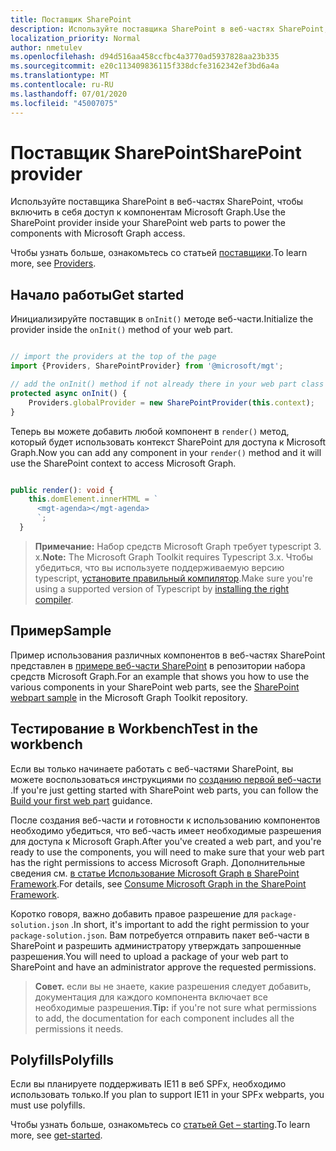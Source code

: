 ```yaml
---
title: Поставщик SharePoint
description: Используйте поставщика SharePoint в веб-частях SharePoint, чтобы включить в себя доступ к компонентам Microsoft Graph.
localization_priority: Normal
author: nmetulev
ms.openlocfilehash: d94d516aa458ccfbc4a3770ad5937828aa23b335
ms.sourcegitcommit: e20c113409836115f338dcfe3162342ef3bd6a4a
ms.translationtype: MT
ms.contentlocale: ru-RU
ms.lasthandoff: 07/01/2020
ms.locfileid: "45007075"
---
```

# <a name="sharepoint-provider"></a><span data-ttu-id="41381-103">Поставщик SharePoint</span><span class="sxs-lookup"><span data-stu-id="41381-103">SharePoint provider</span></span>

<span data-ttu-id="41381-104">Используйте поставщика SharePoint в веб-частях SharePoint, чтобы включить в себя доступ к компонентам Microsoft Graph.</span><span class="sxs-lookup"><span data-stu-id="41381-104">Use the SharePoint provider inside your SharePoint web parts to power the components with Microsoft Graph access.</span></span>

<span data-ttu-id="41381-105">Чтобы узнать больше, ознакомьтесь со статьей [поставщики](../providers.md).</span><span class="sxs-lookup"><span data-stu-id="41381-105">To learn more, see [Providers](../providers.md).</span></span>

## <a name="get-started"></a><span data-ttu-id="41381-106">Начало работы</span><span class="sxs-lookup"><span data-stu-id="41381-106">Get started</span></span>

<span data-ttu-id="41381-107">Инициализируйте поставщик в `onInit()` методе веб-части.</span><span class="sxs-lookup"><span data-stu-id="41381-107">Initialize the provider inside the `onInit()` method of your web part.</span></span>

```ts

// import the providers at the top of the page
import {Providers, SharePointProvider} from '@microsoft/mgt';

// add the onInit() method if not already there in your web part class
protected async onInit() {
    Providers.globalProvider = new SharePointProvider(this.context);
}
```

<span data-ttu-id="41381-108">Теперь вы можете добавить любой компонент в `render()` метод, который будет использовать контекст SharePoint для доступа к Microsoft Graph.</span><span class="sxs-lookup"><span data-stu-id="41381-108">Now you can add any component in your `render()` method and it will use the SharePoint context to access Microsoft Graph.</span></span>

```ts

public render(): void {
    this.domElement.innerHTML = `
      <mgt-agenda></mgt-agenda>
      `;
  }
```

><span data-ttu-id="41381-109">**Примечание:** Набор средств Microsoft Graph требует typescript 3. x.</span><span class="sxs-lookup"><span data-stu-id="41381-109">**Note:** The Microsoft Graph Toolkit requires Typescript 3.x.</span></span> <span data-ttu-id="41381-110">Чтобы убедиться, что вы используете поддерживаемую версию typescript, [установите правильный компилятор](https://github.com/SharePoint/sp-dev-docs/wiki/SharePoint-Framework-v1.8-release-notes#support-for-typescript-27-29-and-3x).</span><span class="sxs-lookup"><span data-stu-id="41381-110">Make sure you're using a supported version of Typescript by [installing the right compiler](https://github.com/SharePoint/sp-dev-docs/wiki/SharePoint-Framework-v1.8-release-notes#support-for-typescript-27-29-and-3x).</span></span>

## <a name="sample"></a><span data-ttu-id="41381-111">Пример</span><span class="sxs-lookup"><span data-stu-id="41381-111">Sample</span></span>

<span data-ttu-id="41381-112">Пример использования различных компонентов в веб-частях SharePoint представлен в [примере веб-части SharePoint](https://github.com/microsoftgraph/microsoft-graph-toolkit/tree/master/samples/sp-webpart) в репозитории набора средств Microsoft Graph.</span><span class="sxs-lookup"><span data-stu-id="41381-112">For an example that shows you how to use the various components in your SharePoint web parts, see the [SharePoint webpart sample](https://github.com/microsoftgraph/microsoft-graph-toolkit/tree/master/samples/sp-webpart) in the Microsoft Graph Toolkit repository.</span></span>

## <a name="test-in-the-workbench"></a><span data-ttu-id="41381-113">Тестирование в Workbench</span><span class="sxs-lookup"><span data-stu-id="41381-113">Test in the workbench</span></span>

<span data-ttu-id="41381-114">Если вы только начинаете работать с веб-частями SharePoint, вы можете воспользоваться инструкциями по [созданию первой веб-части](https://docs.microsoft.com/sharepoint/dev/spfx/web-parts/get-started/build-a-hello-world-web-part) .</span><span class="sxs-lookup"><span data-stu-id="41381-114">If you're just getting started with SharePoint web parts, you can follow the [Build your first web part](https://docs.microsoft.com/sharepoint/dev/spfx/web-parts/get-started/build-a-hello-world-web-part) guidance.</span></span>

<span data-ttu-id="41381-115">После создания веб-части и готовности к использованию компонентов необходимо убедиться, что веб-часть имеет необходимые разрешения для доступа к Microsoft Graph.</span><span class="sxs-lookup"><span data-stu-id="41381-115">After you've created a web part, and you're ready to use the components, you will need to make sure that your web part has the right permissions to access Microsoft Graph.</span></span> <span data-ttu-id="41381-116">Дополнительные сведения см. [в статье Использование Microsoft Graph в SharePoint Framework](/sharepoint/dev/spfx/use-aad-tutorial).</span><span class="sxs-lookup"><span data-stu-id="41381-116">For details, see [Consume Microsoft Graph in the SharePoint Framework](/sharepoint/dev/spfx/use-aad-tutorial).</span></span>

<span data-ttu-id="41381-117">Коротко говоря, важно добавить правое разрешение для `package-solution.json` .</span><span class="sxs-lookup"><span data-stu-id="41381-117">In short, it's important to add the right permission to your `package-solution.json`.</span></span> <span data-ttu-id="41381-118">Вам потребуется отправить пакет веб-части в SharePoint и разрешить администратору утверждать запрошенные разрешения.</span><span class="sxs-lookup"><span data-stu-id="41381-118">You will need to upload a package of your web part to SharePoint and have an administrator approve the requested permissions.</span></span>

><span data-ttu-id="41381-119">**Совет.** если вы не знаете, какие разрешения следует добавить, документация для каждого компонента включает все необходимые разрешения.</span><span class="sxs-lookup"><span data-stu-id="41381-119">**Tip:** if you're not sure what permissions to add, the documentation for each component includes all the permissions it needs.</span></span>

## <a name="polyfills"></a><span data-ttu-id="41381-120">Polyfills</span><span class="sxs-lookup"><span data-stu-id="41381-120">Polyfills</span></span>

<span data-ttu-id="41381-121">Если вы планируете поддерживать IE11 в веб SPFx, необходимо использовать только.</span><span class="sxs-lookup"><span data-stu-id="41381-121">If you plan to support IE11 in your SPFx webparts, you must use polyfills.</span></span>

<span data-ttu-id="41381-122">Чтобы узнать больше, ознакомьтесь со [статьей Get – starting](../get-started.md#sharepoint).</span><span class="sxs-lookup"><span data-stu-id="41381-122">To learn more, see [get-started](../get-started.md#sharepoint).</span></span>

